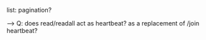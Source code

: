 
  list: pagination?

  
--> Q: does read/readall act as heartbeat? as a replacement of /join heartbeat?
